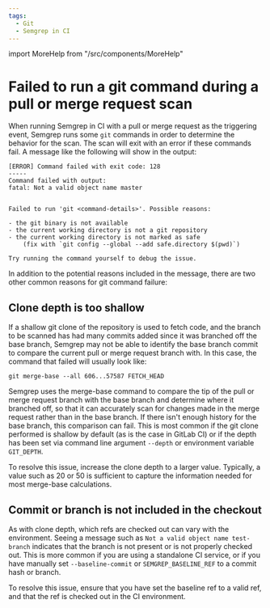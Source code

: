 ```yaml
---
tags:
  - Git
  - Semgrep in CI
---
```


import MoreHelp from "/src/components/MoreHelp"

# Failed to run a git command during a pull or merge request scan

When running Semgrep in CI with a pull or merge request as the triggering event, Semgrep runs some `git` commands in order to determine the behavior for the scan. The scan will exit with an error if these commands fail. A message like the following will show in the output:

```
[ERROR] Command failed with exit code: 128
-----
Command failed with output:
fatal: Not a valid object name master


Failed to run 'git <command-details>'. Possible reasons:

- the git binary is not available
- the current working directory is not a git repository
- the current working directory is not marked as safe
    (fix with `git config --global --add safe.directory $(pwd)`)

Try running the command yourself to debug the issue.
```

In addition to the potential reasons included in the message, there are two other common reasons for git command failure:

## Clone depth is too shallow

If a shallow git clone of the repository is used to fetch code, and the branch to be scanned has had many commits added since it was branched off the base branch, Semgrep may not be able to identify the base branch commit to compare the current pull or merge request branch with. In this case, the command that failed will usually look like:

`git merge-base --all 606...57587 FETCH_HEAD`

Semgrep uses the merge-base command to compare the tip of the pull or merge request branch with the base branch and determine where it branched off, so that it can accurately scan for changes made in the merge request rather than in the base branch. If there isn't enough history for the base branch, this comparison can fail. This is most common if the git clone performed is shallow by default (as is the case in GitLab CI) or if the depth has been set via command line argument `--depth` or environment variable `GIT_DEPTH`.

To resolve this issue, increase the clone depth to a larger value. Typically, a value such as 20 or 50 is sufficient to capture the information needed for most merge-base calculations.

## Commit or branch is not included in the checkout

As with clone depth, which refs are checked out can vary with the environment. Seeing a message such as `Not a valid object name test-branch` indicates that the branch is not present or is not properly checked out. This is more common if you are using a standalone CI service, or if you have manually set `--baseline-commit` or `SEMGREP_BASELINE_REF` to a commit hash or branch.

To resolve this issue, ensure that you have set the baseline ref to a valid ref, and that the ref is checked out in the CI environment.

<MoreHelp />


